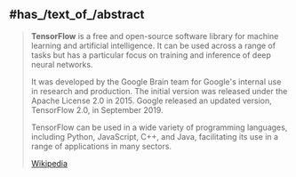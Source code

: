 
## #has_/text_of_/abstract 

> **TensorFlow** is a free and open-source software library for machine learning and artificial intelligence. 
> It can be used across a range of tasks 
> but has a particular focus on training and inference of deep neural networks.
>
> It was developed by the Google Brain team for Google's internal use in research and production. 
> The initial version was released under the Apache License 2.0 in 2015. 
> Google released an updated version, TensorFlow 2.0, in September 2019.
>
> TensorFlow can be used in a wide variety of programming languages, 
> including Python, JavaScript, C++, and Java, 
> facilitating its use in a range of applications in many sectors.
>
> [Wikipedia](https://en.wikipedia.org/wiki/TensorFlow)

